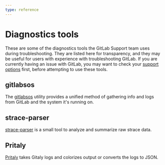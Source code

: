 ```yaml
---
type: reference
---
```


# Diagnostics tools

These are some of the diagnostics tools the GitLab Support team uses during troubleshooting.
They are listed here for transparency, and they may be useful for users with experience
with troubleshooting GitLab. If you are currently having an issue with GitLab, you
may want to check your [support options](https://about.gitlab.com/support/) first,
before attempting to use these tools.

## gitlabsos

The [gitlabsos](https://gitlab.com/gitlab-com/support/toolbox/gitlabsos/) utility
provides a unified method of gathering info and logs from GitLab and the system it's
running on.

## strace-parser

[strace-parser](https://gitlab.com/wchandler/strace-parser) is a small tool to analyze
and summarize raw strace data.

## Pritaly

[Pritaly](https://gitlab.com/wchandler/pritaly) takes Gitaly logs and colorizes output
or converts the logs to JSON.
